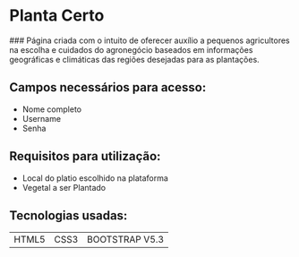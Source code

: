 <h1>Planta Certo</h1> 
### Página criada com o intuito de oferecer auxílio a pequenos agricultores na escolha e cuidados do agronegócio baseados em informações geográficas e climáticas das regiões desejadas para as plantações. 


## Campos necessários para acesso: 

+ Nome completo 
+ Username 
+ Senha 


## Requisitos para utilização: 

+ Local do platio escolhido na plataforma 
+ Vegetal a ser Plantado 


## Tecnologias usadas:


<table> 
    <tr> 
        <td>HTML5</td> 
        <td>CSS3</td> 
        <td>BOOTSTRAP V5.3</td> 
    </tr> 
</table>